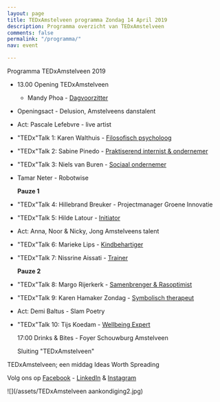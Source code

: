 ```yaml
---
layout: page
title: TEDxAmstelveen programma Zondag 14 April 2019
description: Programma overzicht van TEDxAmstelveen
comments: false
permalink: "/programma/"
nav: event

---
```

Programma <span class="redx">TEDxAmstelveen</span> 2019

* 13.00 Opening TEDxAmstelveen
  * Mandy Phoa - [Dagvoorzitter](https://tedxamstelveen.com/tedxamstelveen-presenteert-dagvoorzitter-mandy-phoa/ "Mandy")
* Openingsact - Delusion, Amstelveens danstalent
* Act: Pascale Lefebvre - live artist
* <span class="redx">"TEDx"</span>Talk 1: Karen Walthuis - [Filosofisch psycholoog](https://tedxamstelveen.com/sprekers/karen-walthuis/ "Karen W")
* <span class="redx">"TEDx"</span>Talk 2: Sabine Pinedo - [Praktiserend internist & ondernemer](https://tedxamstelveen.com/sprekers/sabine-pinedo/ "Sabine")
* <span class="redx">"TEDx"</span>Talk 3: Niels van Buren - [Sociaal ondernemer](https://tedxamstelveen.com/sprekers/niels-van-buren/ "Niels")
* Tamar Neter - Robotwise

  **Pauze 1**
* <span class="redx">"TEDx"</span>Talk 4: Hillebrand Breuker - Projectmanager Groene Innovatie
* <span class="redx">"TEDx"</span>Talk 5: Hilde Latour - [Initiator](https://tedxamstelveen.com/sprekers/hilde-latour/ "Hilde")
* Act: Anna, Noor & Nicky, Jong Amstelveens talent
* <span class="redx">"TEDx"</span>Talk 6: Marieke Lips - [Kindbehartiger](https://tedxamstelveen.com/sprekers/marieke-lips/ "Marieke")
* <span class="redx">"TEDx"</span>Talk 7: Nissrine Aissati - [Trainer](https://tedxamstelveen.com/sprekers/nissrine-aissati/ "Nissrine")

  **Pauze 2**
* <span class="redx">"TEDx"</span>Talk 8: Margo Rijerkerk - [Samenbrenger & Rasoptimist](https://tedxamstelveen.com/sprekers/margo-rijerkerk/ "Margo")
* <span class="redx">"TEDx"</span>Talk 9: Karen Hamaker Zondag - [Symbolisch therapeut](https://tedxamstelveen.com/sprekers/karen-hamaker-zondag/ "Karen H")
* Act: Demi Baltus - Slam Poetry
* <span class="redx">"TEDx"</span>Talk 10: Tijs Koedam - [Wellbeing Expert](https://tedxamstelveen.com/sprekers/tijs-koedam/ "Tijs")

  17:00 Drinks & Bites - Foyer Schouwburg Amstelveen

  Sluiting <span class="redx">"TEDxAmstelveen"</span>

TEDxAmstelveen; een middag <span class="redx">Ideas Worth Spreading</span>

Volg ons op [Facebook](https://www.facebook.com/TEDxAmstelveen/ "Facebook") - [LinkedIn](https://www.linkedin.com/company/18366663/admin/ "LinkedIn") & [Instagram](https://www.instagram.com/tedxamstelveen/ "Instagram")

![](/assets/TEDxAmstelveen aankondiging2.jpg)
